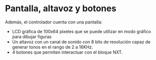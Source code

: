 # Pantalla, altavoz y botones

Además, el controlador cuenta con una pantalla:

- LCD gráfica de 100x64 pixeles que se puede utilizar en modo gráfico para dibujar figuras
- Un altavoz con un canal de sonido con 8 bits de resolución capaz de generar tonos en el rango de 2 a 16KHz.
- 4 botones que permiten interactuar con el bloque NXT.
